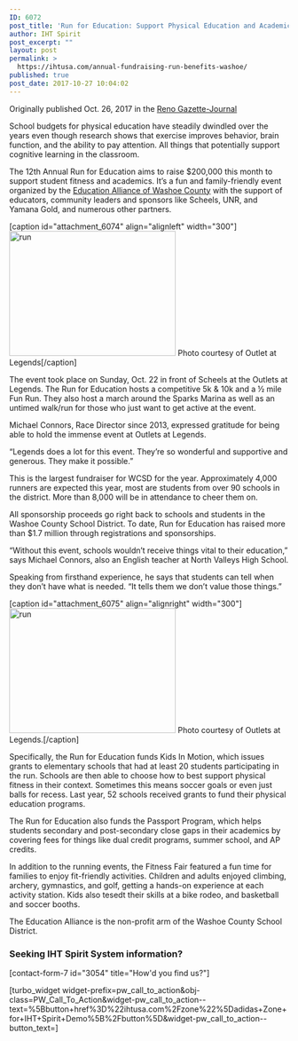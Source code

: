 ```yaml
---
ID: 6072
post_title: 'Run for Education: Support Physical Education and Academics at WCSD’s Biggest Fundraiser'
author: IHT Spirit
post_excerpt: ""
layout: post
permalink: >
  https://ihtusa.com/annual-fundraising-run-benefits-washoe/
published: true
post_date: 2017-10-27 10:04:02
---
```

Originally published Oct. 26, 2017 in the <a href="http://www.rgj.com/story/sponsor-story/outlets-at-legend/2017/10/26/outlets-legends-run-education-support-physical-education-and-academics-wcsds-biggest-fundraiser/803857001/" target="_blank" rel="nofollow noopener">Reno Gazette-Journal</a>
<p class="speakable-p-1 p-text">School budgets for physical education have steadily dwindled over the years even though research shows that exercise improves behavior, brain function, and the ability to pay attention. All things that potentially support cognitive learning in the classroom.</p>
<p class="speakable-p-2 p-text">The 12th Annual Run for Education aims to raise $200,000 this month to support student fitness and academics. It’s a fun and family-friendly event organized by the <a href="https://ed-alliance.org/" target="_blank" rel="nofollow noopener">Education Alliance of Washoe County</a> with the support of educators, community leaders and sponsors like Scheels, UNR, and Yamana Gold, and numerous other partners.</p>
<p class="p-text"><!--more--></p>


[caption id="attachment_6074" align="alignleft" width="300"]<a href="https://ihtusa.com/wp-content/uploads/2017/10/636446265648583421-Run-for-Education.jpg"><img class="size-medium wp-image-6074" src="https://ihtusa.com/wp-content/uploads/2017/10/636446265648583421-Run-for-Education-300x225.jpg" alt="run" width="300" height="225" /></a> Photo courtesy of Outlet at Legends[/caption]
<p class="p-text">The event took place on Sunday, Oct. 22 in front of Scheels at the Outlets at Legends. The Run for Education hosts a competitive 5k &amp; 10k and a ½ mile Fun Run. They also host a march around the Sparks Marina as well as an untimed walk/run for those who just want to get active at the event.</p>
<p class="p-text">Michael Connors, Race Director since 2013, expressed gratitude for being able to hold the immense event at Outlets at Legends.</p>
<p class="p-text">“Legends does a lot for this event. They’re so wonderful and supportive and generous. They make it possible.”</p>
<p class="p-text">This is the largest fundraiser for WCSD for the year. Approximately 4,000 runners are expected this year, most are students from over 90 schools in the district. More than 8,000 will be in attendance to cheer them on.</p>
<p class="p-text">All sponsorship proceeds go right back to schools and students in the Washoe County School District. To date, Run for Education has raised more than $1.7 million through registrations and sponsorships.</p>
<p class="p-text">“Without this event, schools wouldn’t receive things vital to their education,” says Michael Connors, also an English teacher at North Valleys High School.</p>
<p class="p-text">Speaking from firsthand experience, he says that students can tell when they don’t have what is needed. “It tells them we don’t value those things.”</p>


[caption id="attachment_6075" align="alignright" width="300"]<a href="https://ihtusa.com/wp-content/uploads/2017/10/636446265648583421-Run-for-Ed-1.jpg"><img class="size-medium wp-image-6075" src="https://ihtusa.com/wp-content/uploads/2017/10/636446265648583421-Run-for-Ed-1-300x225.jpg" alt="run" width="300" height="225" /></a> Photo courtesy of Outlets at Legends.[/caption]
<p class="p-text">Specifically, the Run for Education funds Kids In Motion, which issues grants to elementary schools that had at least 20 students participating in the run. Schools are then able to choose how to best support physical fitness in their context. Sometimes this means soccer goals or even just balls for recess. Last year, 52 schools received grants to fund their physical education programs.</p>
<p class="p-text">The Run for Education also funds the Passport Program, which helps students secondary and post-secondary close gaps in their academics by covering fees for things like dual credit programs, summer school, and AP credits.</p>
<p class="p-text">In addition to the running events, the Fitness Fair featured a fun time for families to enjoy fit-friendly activities. Children and adults enjoyed climbing, archery, gymnastics, and golf, getting a hands-on experience at each activity station. Kids also tesedt their skills at a bike rodeo, and basketball and soccer booths.</p>
<p class="p-text">The Education Alliance is the non-profit arm of the Washoe County School District.</p>

<h3 class="article-newsletter-signup">Seeking IHT Spirit System information?</h3>
<p class="article-newsletter-signup">[contact-form-7 id="3054" title="How'd you find us?"]</p>
[turbo_widget widget-prefix=pw_call_to_action&obj-class=PW_Call_To_Action&widget-pw_call_to_action--text=%5Bbutton+href%3D%22ihtusa.com%2Fzone%22%5Dadidas+Zone+for+IHT+Spirit+Demo%5B%2Fbutton%5D&widget-pw_call_to_action--button_text=]